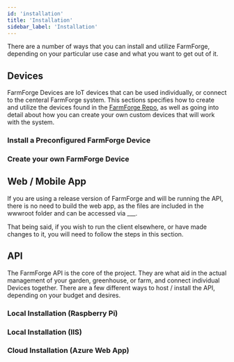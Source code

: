 ```yaml
---
id: 'installation'
title: 'Installation'
sidebar_label: 'Installation'
---
```


There are a number of ways that you can install and utilize FarmForge, depending 
on your particular use case and what you want to get out of it.

## Devices
FarmForge Devices are IoT devices that can be used individually, or connect to 
the centeral FarmForge system. This sections specifies how to create and utilize 
the devices found in the [FarmForge Repo](https://github.com/StrykerDG/StrykerDG.FarmForge), 
as well as going into detail about how you can create your own custom devices 
that will work with the system.

### Install a Preconfigured FarmForge Device

### Create your own FarmForge Device


## Web / Mobile App
If you are using a release version of FarmForge and will be running the API, 
there is no need to build the web app, as the files are included in the wwwroot
folder and can be accessed via ___.

That being said, if you wish to run the client elsewhere, or have made changes to it,
you will need to follow the steps in this section.

## API
The FarmForge API is the core of the project. They are what aid
in the actual management of your garden, greenhouse, or farm, and connect 
individual Devices together. There are a few different ways to host / install
the API, depending on your budget and desires.

### Local Installation (Raspberry Pi)

### Local Installation (IIS)

### Cloud Installation (Azure Web App)